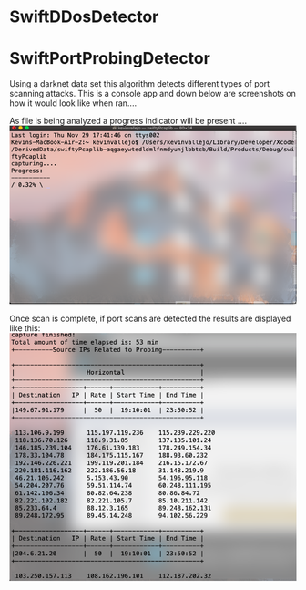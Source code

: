 # SwiftDDosDetector
# SwiftPortProbingDetector

Using a darknet data set this algorithm detects different types of port scanning attacks. This is a console app and down below are screenshots on how it would look like when ran....

As file is being analyzed a progress indicator will be present ....
![Screenshot](Screenshot1.png)

Once scan is complete, if port scans are detected the results are displayed like this: 
![Screenshot](screenshot2.png)

